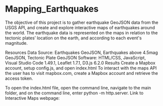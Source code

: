 # Mapping_Earthquakes
The objective of this project is to gather earthquake GeoJSON data from the USGS API, and create and explore interactive maps of earthquakes around the world.
The earthquake data is represented on the maps in relation to the tectonic plates’ location on the earth, and according to each event's magnitude.

Resources
Data Source: Earthquakes GeoJSON, Earthquakes above 4.5mag GeoJSON, Tectonic Plate GeoJSON
Software: HTML/CSS, JavaScript, Visual Studio Code 1.49.1, Leaflet 1.7.1, D3.js 6.2.0
Results
Create a Mapbox account, setup config.js, and open index.html
To interact with the maps API the user has to visit mapbox.com, create a Mapbox account and retrieve the access token.


To open the index.html file, open the command line, navigate to the main folder, and on the command line, enter python -m http.server.
Link to Interactive Maps webpage:
